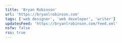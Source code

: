 ```yaml
---
title: 'Bryan Robinson'
url: 'https://bryanlrobinson.com'
tags: ['web designer', 'web developer', 'writer']
updatesFeed: 'https://bryanlrobinson.com/feed.xml'
nsfw: false
rss: true
---
```

